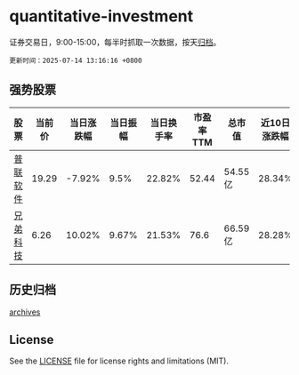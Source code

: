 # quantitative-investment

证券交易日，9:00-15:00，每半时抓取一次数据，按天[归档](archives)。

`更新时间：2025-07-14 13:16:16 +0800`

## 强势股票

|股票|当前价|当日涨跌幅|当日振幅|当日换手率|市盈率TTM|总市值|近10日涨跌幅|
|----|----|----|----|----|----|----|----|
|[普联软件](https://xueqiu.com/S/SZ300996)|19.29|-7.92%|9.5%|22.82%|52.44|54.55亿|28.34%|
|[兄弟科技](https://xueqiu.com/S/SZ002562)|6.26|10.02%|9.67%|21.53%|76.6|66.59亿|28.28%|

## 历史归档

[archives](archives)

## License

See the [LICENSE](LICENSE) file for license rights and limitations (MIT).